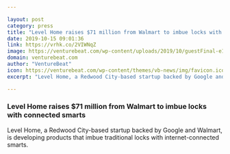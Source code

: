 ```yaml
---

layout: post
category: press
title: "Level Home raises $71 million from Walmart to imbue locks with connected smarts"
date: 2019-10-15 09:01:36
link: https://vrhk.co/2VIWNqZ
image: https://venturebeat.com/wp-content/uploads/2019/10/guestFinal-e1571081348924.png?w=1200&strip=all
domain: venturebeat.com
author: "VentureBeat"
icon: https://venturebeat.com/wp-content/themes/vb-news/img/favicon.ico
excerpt: "Level Home, a Redwood City-based startup backed by Google and Walmart, is developing products that imbue traditional locks with internet-connected smarts."

---
```


### Level Home raises $71 million from Walmart to imbue locks with connected smarts

Level Home, a Redwood City-based startup backed by Google and Walmart, is developing products that imbue traditional locks with internet-connected smarts.